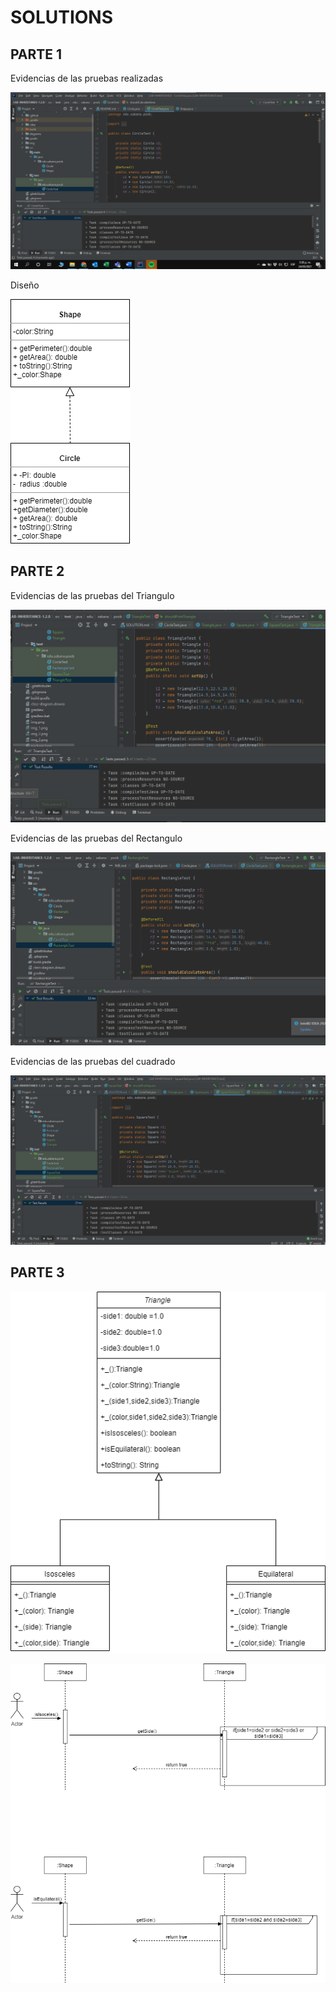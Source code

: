 
# SOLUTIONS

## PARTE 1

Evidencias de las pruebas realizadas 

![img.png](img.png)

Diseño

![img_2.png](img_2.png)

## PARTE 2

Evidencias de las pruebas del Triangulo

![img_4.png](img_4.png)

Evidencias de las pruebas del Rectangulo

![img_3.png](img_3.png)

Evidencias de las pruebas del cuadrado

![img_5.png](img_5.png)

## PARTE 3

![img_8.png](img_8.png)

![img_7.png](img_7.png)
